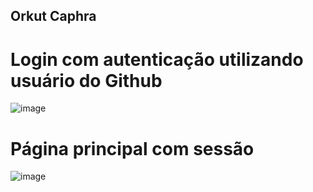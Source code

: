
## Orkut Caphra


# Login com autenticação utilizando usuário do Github

![image](https://user-images.githubusercontent.com/62854368/125998654-15baefe2-41eb-40e3-b1d1-a27c33684782.png)

# Página principal com sessão

![image](https://user-images.githubusercontent.com/62854368/125998782-3297eff7-4c20-4825-a63f-f3374421aa38.png)
